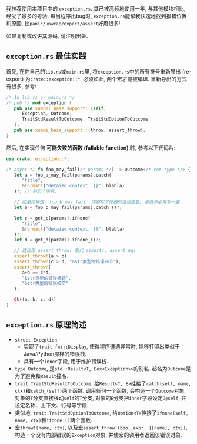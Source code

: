 我推荐使用本项目中的 `exception.rs`. 其已被高频地使用一年, 与其他模块相比, 经受了最多的考验. 每当程序出bug时, `exception.rs`能帮我快速地找到报错位置和原因, 比`panic/unwrap/expect/assert`好用很多!

如果复制或改进其源码, 请注明出处.

## `exception.rs` 最佳实践

首先, 在你自己的`lib.rs`或`main.rs`里, 将`exception.rs`中的所有符号重新导出 (re-export) 为`crate::exception::*`. 必须如此, 两个宏才能被编译. 重新导出的方式有很多, 参考:

```rust
/* In lib.rs or main.rs */
/* pub */ mod exception {
   pub use xuanmi_base_support::{self,
      Exception, Outcome,
      TraitStdResultToOutcome, TraitStdOptionToOutcome
   };
   pub use xuami_base_support::{throw, assert_throw};
}
```

然后, 在实现任何 **可能失败的函数 (fallable function)** 时, 参考以下代码片:

```rust
use crate::exception::*;

/* async */ fn foo_may_fail(/* params */) -> Outcome</* ret-type */> {
   let a = foo_a_may_fail(params).catch(
      "title",
      &format!("detaied context. {}", blabla)
   )?; // 别忘了问号.

   // 如果你确信 `foo_b_may_fail` 内部写了详细的错误信息, 那就不必再写一遍.
   let b = foo_b_may_fail(params).catch_()?;

   let c = get_c(params).ifnone(
      "title",
      &format!("detaied context. {}", blabla)
   )?;
   let d = get_d(params).ifnone_()?;

   // 建议用 assert_throw! 取代 assert!, assert_eq!
   assert_throw!(a > b);
   assert_throw!(c > d, "&str类型的错误细节");
   assert_throw!(
      a+b == c*d,
      "&str类型的错误标题",
      "&str类型的错误细节"
   );

   Ok((a, b, c, d))
}
```


## `exception.rs` 原理简述

* `struct Exception`
   * 实现了`trait fmt::Display`, 使得程序遭遇异常时, 能够打印出类似于Java/Python那样的错误栈.
   * 具有一个`inner`字段, 用于维护错误栈.
* `type Outcome`, 是`std::Result<T, Box<Exception>>`的别名. 起名为`Outcome`是为了避免和`Result`撞名.
* `trait TraitStdResultToOutcome`, 给`Result<T, E>`挂接了`catch(self, name, ctx)`和`catch_(self)`两个函数. 调用任何一个函数, 会构造一个`Outcome`对象, 对象的`T`分支直接移动`self`的`T`分支, 对象的`E`分支把`inner`字段设定为`self`, 并设定名称、上下文、行号等字段.
* 类似地, `trait TraitStdOptionToOutcome`, 给`Option<T>`挂接了`ifnone(self, name, ctx)`和`ifnone_()`两个函数.
* 宏`throw!(name, ctx)`, 以及宏`assert_throw!(bool_expr, [[name], ctx])`, 构造一个没有内部错误的`Exception`对象, 并使宏的调用者返回该错误对象.
